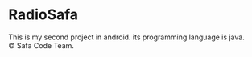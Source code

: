 <h1> RadioSafa </h1>
This is my second project in android. its programming language is java. <br/>
© Safa Code Team.

